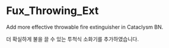 # Fux_Throwing_Ext
Add more effective throwable fire extinguisher in Cataclysm BN.  
  
더 확실하게 불을 끌 수 있는 투척식 소화기를 추가하였습니다.
